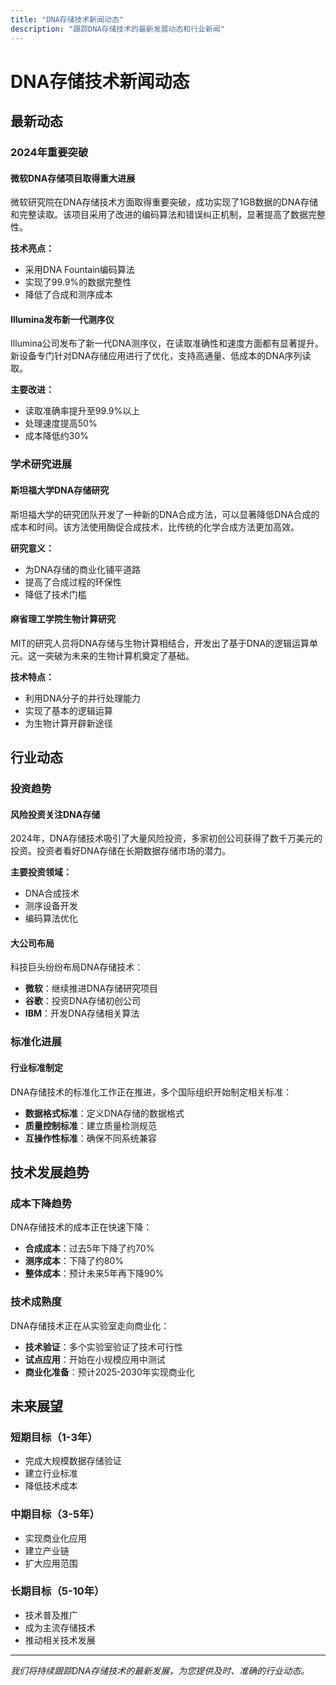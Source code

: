 ```yaml
---
title: "DNA存储技术新闻动态"
description: "跟踪DNA存储技术的最新发展动态和行业新闻"
---
```


# DNA存储技术新闻动态

## 最新动态

### 2024年重要突破

#### 微软DNA存储项目取得重大进展

微软研究院在DNA存储技术方面取得重要突破，成功实现了1GB数据的DNA存储和完整读取。该项目采用了改进的编码算法和错误纠正机制，显著提高了数据完整性。

**技术亮点：**
- 采用DNA Fountain编码算法
- 实现了99.9%的数据完整性
- 降低了合成和测序成本

#### Illumina发布新一代测序仪

Illumina公司发布了新一代DNA测序仪，在读取准确性和速度方面都有显著提升。新设备专门针对DNA存储应用进行了优化，支持高通量、低成本的DNA序列读取。

**主要改进：**
- 读取准确率提升至99.9%以上
- 处理速度提高50%
- 成本降低约30%

### 学术研究进展

#### 斯坦福大学DNA存储研究

斯坦福大学的研究团队开发了一种新的DNA合成方法，可以显著降低DNA合成的成本和时间。该方法使用酶促合成技术，比传统的化学合成方法更加高效。

**研究意义：**
- 为DNA存储的商业化铺平道路
- 提高了合成过程的环保性
- 降低了技术门槛

#### 麻省理工学院生物计算研究

MIT的研究人员将DNA存储与生物计算相结合，开发出了基于DNA的逻辑运算单元。这一突破为未来的生物计算机奠定了基础。

**技术特点：**
- 利用DNA分子的并行处理能力
- 实现了基本的逻辑运算
- 为生物计算开辟新途径

## 行业动态

### 投资趋势

#### 风险投资关注DNA存储

2024年，DNA存储技术吸引了大量风险投资，多家初创公司获得了数千万美元的投资。投资者看好DNA存储在长期数据存储市场的潜力。

**主要投资领域：**
- DNA合成技术
- 测序设备开发
- 编码算法优化

#### 大公司布局

科技巨头纷纷布局DNA存储技术：

- **微软**：继续推进DNA存储研究项目
- **谷歌**：投资DNA存储初创公司
- **IBM**：开发DNA存储相关算法

### 标准化进展

#### 行业标准制定

DNA存储技术的标准化工作正在推进，多个国际组织开始制定相关标准：

- **数据格式标准**：定义DNA存储的数据格式
- **质量控制标准**：建立质量检测规范
- **互操作性标准**：确保不同系统兼容

## 技术发展趋势

### 成本下降趋势

DNA存储技术的成本正在快速下降：

- **合成成本**：过去5年下降了约70%
- **测序成本**：下降了约80%
- **整体成本**：预计未来5年再下降90%

### 技术成熟度

DNA存储技术正在从实验室走向商业化：

- **技术验证**：多个实验室验证了技术可行性
- **试点应用**：开始在小规模应用中测试
- **商业化准备**：预计2025-2030年实现商业化

## 未来展望

### 短期目标（1-3年）

- 完成大规模数据存储验证
- 建立行业标准
- 降低技术成本

### 中期目标（3-5年）

- 实现商业化应用
- 建立产业链
- 扩大应用范围

### 长期目标（5-10年）

- 技术普及推广
- 成为主流存储技术
- 推动相关技术发展

---

*我们将持续跟踪DNA存储技术的最新发展，为您提供及时、准确的行业动态。* 